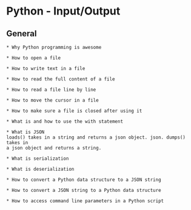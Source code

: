 # Python - Input/Output

## General

    * Why Python programming is awesome

    * How to open a file

    * How to write text in a file

    * How to read the full content of a file

    * How to read a file line by line

    * How to move the cursor in a file

    * How to make sure a file is closed after using it

    * What is and how to use the with statement

    * What is JSON
    loads() takes in a string and returns a json object. json. dumps() takes in
    a json object and returns a string.

    * What is serialization

    * What is deserialization

    * How to convert a Python data structure to a JSON string

    * How to convert a JSON string to a Python data structure

    * How to access command line parameters in a Python script
